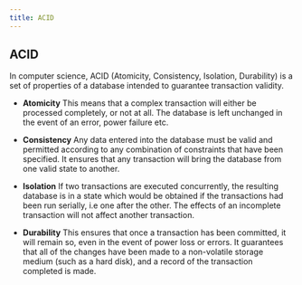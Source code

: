 ```yaml
---
title: ACID
---
```

## ACID

In computer science, ACID (Atomicity, Consistency, Isolation, Durability) is a set of properties of a database intended to guarantee transaction validity.

* __Atomicity__
This means that a complex transaction will either be processed completely, or not at all. The database is left unchanged in the event of an error, power failure etc.

* __Consistency__
Any data entered into the database must be valid and permitted according to any combination of constraints that have been specified. It ensures that any transaction will bring the database from one valid state to another.

* __Isolation__
If two transactions are executed concurrently, the resulting database is in a state which would be obtained if the transactions had been run serially, i.e one after the other. The effects of an incomplete transaction will not affect another transaction.

* __Durability__
This ensures that once a transaction has been committed, it will remain so, even in the event of power loss or errors. It guarantees that all of the changes have been made to a non-volatile storage medium (such as a hard disk), and a record of the transaction completed is made.
